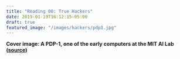 ```yaml
---
title: "Reading 00: True Hackers"
date: 2019-01-19T16:12:15-05:00
draft: true
featured_image: "/images/hackers/pdp1.jpg"
---
```



**Cover image: A PDP-1, one of the early computers at the MIT AI Lab ([source](http://www.computer-history.info/Page4.dir/pages/PDP.1.dir/))**
